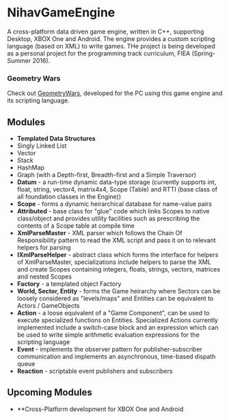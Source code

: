 # NihavGameEngine
A cross-platform data driven game engine, written in C++, supporting Desktop, XBOX One and Android. The engine provides a custom scripting language (based on XML) to write games. THe project is being developed as a personal project for the programming track curriculum, FIEA (Spring-Summer 2016).

### Geometry Wars
Check out [GeometryWars](https://github.com/Nihav-Jain/GeometryWars), developed for the PC using this game engine and its scripting language.

## Modules

- **Templated Data Structures**
 - Singly Linked List
 - Vector
 - Stack
 - HashMap
 - Graph (with a Depth-first, Breadth-first and a Simple Traversor)
- **Datum** - a run-time dynamic data-type storage (currently supports int, float, string, vector4, matrix4x4, Scope (Table) and RTTI (base class of all foundation classes in the Engine))
- **Scope** - forms a dynamic heirarchical database for name-value pairs
- **Attributed** - base class for "glue" code which links Scopes to native class/object and provides utility facilities such as prescribing the contents of a Scope table at compile time
- **XmlParseMaster** - XML parser which follows the Chain Of Responsibility pattern to read the XML script and pass it on to relevant helpers for parsing
- **IXmlParseHelper** - abstract class which forms the interface for helpers of XmlParseMaster, specializations include helpers to parse the XML and create Scopes containing integers, floats, strings, vectors, matrices and nested Scopes
- **Factory** - a templated object Factory
- **World, Sector, Entity** - forms the Game heirarchy where Sectors can be loosely considered as "levels/maps" and Entities can be equivalent to Actors / GameObjects
- **Action** - a loose equivalent of a "Game Component", can be used to execute specialized functions on Entities. Specialized Actions currently implemented include a switch-case block and an expression which can be used to write simple arithmetic evaluation expressions for the scripting language 
- **Event** - implements the observer pattern for publisher-subscriber communication and implements an asynchronous, time-based dispath queue
- **Reaction** - scriptable event publishers and subscribers

## Upcoming Modules
- **Cross-Platform development for XBOX One and Android

